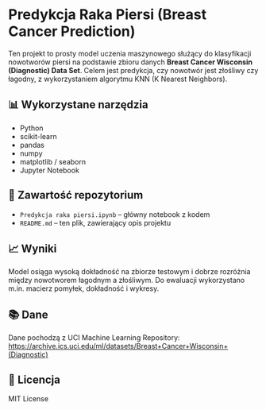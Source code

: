 # Predykcja Raka Piersi (Breast Cancer Prediction)

Ten projekt to prosty model uczenia maszynowego służący do klasyfikacji nowotworów piersi na podstawie zbioru danych **Breast Cancer Wisconsin (Diagnostic) Data Set**. Celem jest predykcja, czy nowotwór jest złośliwy czy łagodny, z wykorzystaniem algorytmu KNN (K Nearest Neighbors).

## 📊 Wykorzystane narzędzia

- Python
- scikit-learn
- pandas
- numpy
- matplotlib / seaborn
- Jupyter Notebook

## 📁 Zawartość repozytorium

- `Predykcja raka piersi.ipynb` – główny notebook z kodem
- `README.md` – ten plik, zawierający opis projektu

## 📈 Wyniki

Model osiąga wysoką dokładność na zbiorze testowym i dobrze rozróżnia między nowotworem łagodnym a złośliwym. Do ewaluacji wykorzystano m.in. macierz pomyłek, dokładność i wykresy.

## 📚 Dane

Dane pochodzą z UCI Machine Learning Repository:  
https://archive.ics.uci.edu/ml/datasets/Breast+Cancer+Wisconsin+(Diagnostic)


## 📜 Licencja

MIT License
